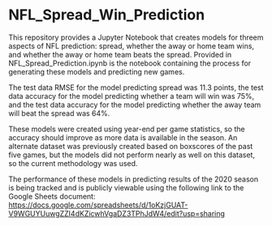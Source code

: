# NFL_Spread_Win_Prediction

This repository provides a Jupyter Notebook that creates models for threem aspects of NFL prediction: spread, whether the away or home team wins, and whether the away or home team beats the spread. Provided in NFL_Spread_Prediction.ipynb is the notebook containing the process for generating these models and predicting new games. 

The test data RMSE for the model predicting spread was 11.3 points, the test data accuracy for the model predicting whether a team will win was 75%, and the test data accuracy for the model predicting whether the away team will beat the spread was 64%.

These models were created using year-end per game statistics, so the accuracy should improve as more data is available in the season. An alternate dataset was previously created based on boxscores of the past five games, but the models did not perform nearly as well on this dataset, so the current methodology was used.

The performance of these models in predicting results of the 2020 season is being tracked and is publicly viewable using the following link to the Google Sheets document: https://docs.google.com/spreadsheets/d/1oKzjGUAT-V9WGUYUuwgZZI4dKZicwhVgaDZ3TPhJdW4/edit?usp=sharing
